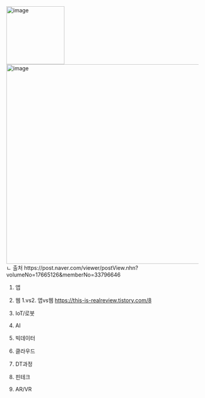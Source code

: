 <img width="152" alt="image" src="https://user-images.githubusercontent.com/113709273/193288436-09591c26-ce66-48f8-a7a2-2058b36ed9fa.png">


<img width="523" alt="image" src="https://user-images.githubusercontent.com/113709273/193293103-61023a42-3e1a-48f1-9b95-1a864883b45e.png">
ㄴ 출처 https://post.naver.com/viewer/postView.nhn?volumeNo=17665126&memberNo=33796646


1. 앱



2. 웹
1.vs2. 앱vs웹
https://this-is-realreview.tistory.com/8

3. IoT/로봇


4. AI


5. 빅데이터




6. 클라우드



7. DT과정




8. 핀테크





9. AR/VR


